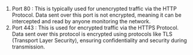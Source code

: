 
1. Port 80 : This is typically used for unencrypted traffic via the HTTP Protocol. Data sent over this port is not encrypted, meaning it can be intercepted and read by anyone monitoring the network.
2. Port 443 : This is used for encrypted traffic via the HTTPS Protocol. Data sent over this protocol is encrypted using protocols like TLS (Transport Layer Security), ensuring confidentiality and security during transmission.


